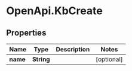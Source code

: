 # OpenApi.KbCreate

## Properties
Name | Type | Description | Notes
------------ | ------------- | ------------- | -------------
**name** | **String** |  | [optional] 
